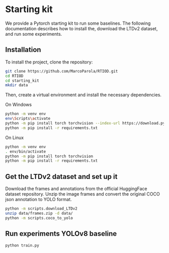 # **Starting kit**

We provide a Pytorch starting kit to run some baselines. The following documentation describes how to install the, download the LTDv2 dataset, and run some experiments.

## Installation

To install the project, clone the repository:
```sh
git clone https://github.com/MarcoParola/RTIOD.git
cd RTIOD
cd starting_kit
mkdir data
```

Then, create a virtual environment and install the necessary dependencies.

On Windows
```sh
python -m venv env
env\Scripts\activate
python -m pip install torch torchvision --index-url https://download.pytorch.org/whl/cu128
python -m pip install -r requirements.txt
```

On Linux
```sh
python -m venv env
. env/bin/activate
python -m pip install torch torchvision
python -m pip install -r requirements.txt
```

## Get the LTDv2 dataset and set up it

Download the frames and annotations from the official HuggingFace dataset repository. Unzip the image frames and convert the original COCO json annotation to YOLO format.

```sh
python -m scripts.download_LTDv2
unzip data/frames.zip -d data/
python -m scripts.coco_to_yolo
```



## Run experiments YOLOv8 baseline

```sh
python train.py
```